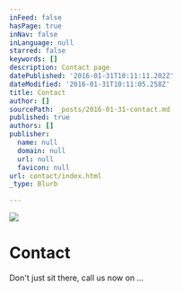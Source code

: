 ```yaml
---
inFeed: false
hasPage: true
inNav: false
inLanguage: null
starred: false
keywords: []
description: Contact page
datePublished: '2016-01-31T10:11:11.202Z'
dateModified: '2016-01-31T10:11:05.258Z'
title: Contact
author: []
sourcePath: _posts/2016-01-31-contact.md
published: true
authors: []
publisher:
  name: null
  domain: null
  url: null
  favicon: null
url: contact/index.html
_type: Blurb

---
```

![](https://the-grid-user-content.s3-us-west-2.amazonaws.com/c50c87ef-603d-4e43-bf34-911977201717.jpg)

# Contact

Don't just sit there, call us now on ...